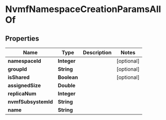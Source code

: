 

# NvmfNamespaceCreationParamsAllOf


## Properties

Name | Type | Description | Notes
------------ | ------------- | ------------- | -------------
**namespaceId** | **Integer** |  |  [optional]
**groupId** | **String** |  |  [optional]
**isShared** | **Boolean** |  |  [optional]
**assignedSize** | **Double** |  | 
**replicaNum** | **Integer** |  | 
**nvmfSubsystemId** | **String** |  | 
**name** | **String** |  | 



